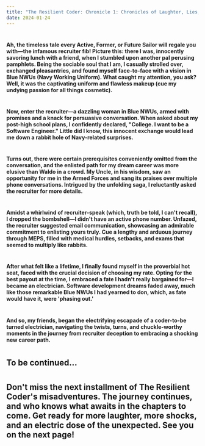 ```yaml
---
title: "The Resilient Coder: Chronicle 1: Chronicles of Laughter, Lies, and Electric Dreams"
date: 2024-01-24
---
```


# <h4> Ah, the timeless tale every Active, Former, or Future Sailor will regale you with—the infamous recruiter fib! Picture this: there I was, innocently savoring lunch with a friend, when I stumbled upon another pal perusing pamphlets. Being the sociable soul that I am, I casually strolled over, exchanged pleasantries, and found myself face-to-face with a vision in Blue NWUs (Navy Working Uniform). What caught my attention, you ask? Well, it was the captivating uniform and flawless makeup (cue my undying passion for all things cosmetic). 

# <h4> Now, enter the recruiter—a dazzling woman in Blue NWUs, armed with promises and a knack for persuasive conversation. When asked about my post-high school plans, I confidently declared, "College. I want to be a Software Engineer." Little did I know, this innocent exchange would lead me down a rabbit hole of Navy-related surprises. 

# <h4> Turns out, there were certain prerequisites conveniently omitted from the conversation, and the enlisted path for my dream career was more elusive than Waldo in a crowd. My Uncle, in his wisdom, saw an opportunity for me in the Armed Forces and sang its praises over multiple phone conversations. Intrigued by the unfolding saga, I reluctantly asked the recruiter for more details.

# <h4> Amidst a whirlwind of recruiter-speak (which, truth be told, I can't recall), I dropped the bombshell—I didn't have an active phone number. Unfazed, the recruiter suggested email communication, showcasing an admirable commitment to enlisting yours truly. Cue a lengthy and arduous journey through MEPS, filled with medical hurdles, setbacks, and exams that seemed to multiply like rabbits.

# <h4> After what felt like a lifetime, I finally found myself in the proverbial hot seat, faced with the crucial decision of choosing my rate. Opting for the best payout at the time, I embraced a fate I hadn't really bargained for—I became an electrician. Software development dreams faded away, much like those remarkable Blue NWUs I had yearned to don, which, as fate would have it, were 'phasing out.'

# <h4> And so, my friends, began the electrifying escapade of a coder-to-be turned electrician, navigating the twists, turns, and chuckle-worthy moments in the journey from recruiter deception to embracing a shocking new career path.


# <h2> To be continued…

# <h2> Don't miss the next installment of The Resilient Coder's misadventures. The journey continues, and who knows what awaits in the chapters to come. Get ready for more laughter, more shocks, and an electric dose of the unexpected. See you on the next page!
